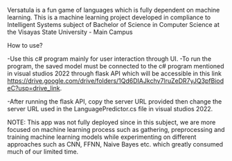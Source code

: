 Versatula is a fun game of languages which is fully dependent on machine learning.
This is a machine learning project developed in compliance to Intelligent Systems subject of Bachelor of Science in Computer Science at the Visayas State University - Main Campus

How to use?

-Use this c# program mainly for user interaction through UI.
-To run the program, the saved model must be connected to the c# program mentioned in visual studios 2022 through flask API which will be accessible in this link https://drive.google.com/drive/folders/1Qd6DIAJkchy7lruZeDR7yJQ3pfBiodeC?usp=drive_link.

-After running the flask API, copy the server URL provided then change the server URL used in the LanguagePredictor.cs file in visual studios 2022.

NOTE: This app was not fully deployed since in this subject, we are more focused on machine learning process such as gathering, preprocessing and training machine learning models while experimenting on different approaches such as CNN, FFNN, Naive Bayes etc. which greatly consumed much of our limited time. 
